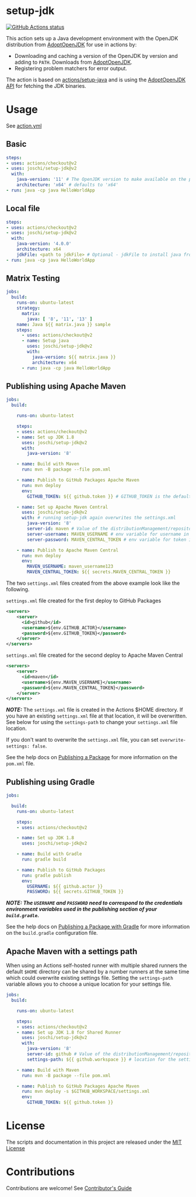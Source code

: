 # setup-jdk

<p align="left">
  <a href="https://github.com/joschi/setup-jdk"><img alt="GitHub Actions status" src="https://github.com/joschi/setup-jdk/workflows/Main%20workflow/badge.svg"></a>
</p>

This action sets up a Java development environment with the OpenJDK distribution from [AdoptOpenJDK](https://adoptopenjdk.net/) for use in actions by:

- Downloading and caching a version of the OpenJDK by version and adding to `PATH`. Downloads from [AdoptOpenJDK](https://adoptopenjdk.net/).
- Registering problem matchers for error output.

The action is based on [actions/setup-java](https://github.com/actions/setup-java) and is using the [AdoptOpenJDK API](https://api.adoptopenjdk.net/) for fetching the JDK binaries.

# Usage

See [action.yml](action.yml)

## Basic
```yaml
steps:
- uses: actions/checkout@v2
- uses: joschi/setup-jdk@v2
  with:
    java-version: '11' # The OpenJDK version to make available on the path
    architecture: 'x64' # defaults to 'x64'
- run: java -cp java HelloWorldApp
```

## Local file
```yaml
steps:
- uses: actions/checkout@v2
- uses: joschi/setup-jdk@v2
  with:
    java-version: '4.0.0'
    architecture: x64
    jdkFile: <path to jdkFile> # Optional - jdkFile to install java from. Useful for versions not found on Zulu Community CDN
- run: java -cp java HelloWorldApp
```

## Matrix Testing
```yaml
jobs:
  build:
    runs-on: ubuntu-latest
    strategy:
      matrix:
        java: [ '8', '11', '13' ]
    name: Java ${{ matrix.java }} sample
    steps:
      - uses: actions/checkout@v2
      - name: Setup java
        uses: joschi/setup-jdk@v2
        with:
          java-version: ${{ matrix.java }}
          architecture: x64
      - run: java -cp java HelloWorldApp
```

## Publishing using Apache Maven
```yaml
jobs:
  build:

    runs-on: ubuntu-latest

    steps:
    - uses: actions/checkout@v2
    - name: Set up JDK 1.8
      uses: joschi/setup-jdk@v2
      with:
        java-version: '8'

    - name: Build with Maven
      run: mvn -B package --file pom.xml

    - name: Publish to GitHub Packages Apache Maven
      run: mvn deploy
      env:
        GITHUB_TOKEN: ${{ github.token }} # GITHUB_TOKEN is the default env for the password

    - name: Set up Apache Maven Central
      uses: joschi/setup-jdk@v2
      with: # running setup-jdk again overwrites the settings.xml
        java-version: '8'
        server-id: maven # Value of the distributionManagement/repository/id field of the pom.xml
        server-username: MAVEN_USERNAME # env variable for username in deploy
        server-password: MAVEN_CENTRAL_TOKEN # env variable for token in deploy

    - name: Publish to Apache Maven Central
      run: mvn deploy 
      env:
        MAVEN_USERNAME: maven_username123
        MAVEN_CENTRAL_TOKEN: ${{ secrets.MAVEN_CENTRAL_TOKEN }}
```

The two `settings.xml` files created from the above example look like the following.

`settings.xml` file created for the first deploy to GitHub Packages
```xml
<servers>
    <server>
      <id>github</id>
      <username>${env.GITHUB_ACTOR}</username>
      <password>${env.GITHUB_TOKEN}</password>
    </server>
</servers>
```

`settings.xml` file created for the second deploy to Apache Maven Central
```xml
<servers>
    <server>
      <id>maven</id>
      <username>${env.MAVEN_USERNAME}</username>
      <password>${env.MAVEN_CENTRAL_TOKEN}</password>
    </server>
</servers>
```

***NOTE:*** The `settings.xml` file is created in the Actions $HOME directory. If you have an existing `settings.xml` file at that location, it will be overwritten. See below for using the `settings-path` to change your `settings.xml` file location.

If you don't want to overwrite the `settings.xml` file, you can set `overwrite-settings: false`.

See the help docs on [Publishing a Package](https://help.github.com/en/github/managing-packages-with-github-packages/configuring-apache-maven-for-use-with-github-packages#publishing-a-package) for more information on the `pom.xml` file.

## Publishing using Gradle
```yaml
jobs:

  build:
    runs-on: ubuntu-latest

    steps:
    - uses: actions/checkout@v2

    - name: Set up JDK 1.8
      uses: joschi/setup-jdk@v2

    - name: Build with Gradle
      run: gradle build

    - name: Publish to GitHub Packages
      run: gradle publish
      env:
        USERNAME: ${{ github.actor }}
        PASSWORD: ${{ secrets.GITHUB_TOKEN }}
```

***NOTE: The `USERNAME` and `PASSWORD` need to correspond to the credentials environment variables used in the publishing section of your `build.gradle`.***	

See the help docs on [Publishing a Package with Gradle](https://help.github.com/en/github/managing-packages-with-github-packages/configuring-gradle-for-use-with-github-packages#example-using-gradle-groovy-for-a-single-package-in-a-repository) for more information on the `build.gradle` configuration file.

## Apache Maven with a settings path

When using an Actions self-hosted runner with multiple shared runners the default `$HOME` directory can be shared by a number runners at the same time which could overwrite existing settings file. Setting the `settings-path` variable allows you to choose a unique location for your settings file.

```yaml
jobs:
  build:

    runs-on: ubuntu-latest

    steps:
    - uses: actions/checkout@v2
    - name: Set up JDK 1.8 for Shared Runner
      uses: joschi/setup-jdk@v2
      with:
        java-version: '8'
        server-id: github # Value of the distributionManagement/repository/id field of the pom.xml
        settings-path: ${{ github.workspace }} # location for the settings.xml file

    - name: Build with Maven
      run: mvn -B package --file pom.xml

    - name: Publish to GitHub Packages Apache Maven
      run: mvn deploy -s $GITHUB_WORKSPACE/settings.xml
      env:
        GITHUB_TOKEN: ${{ github.token }}
```

# License

The scripts and documentation in this project are released under the [MIT License](LICENSE)

# Contributions

Contributions are welcome!  See [Contributor's Guide](docs/contributors.md)
